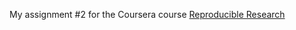 My assignment #2 for the Coursera course [Reproducible Research](https://class.coursera.org/repdata-005)